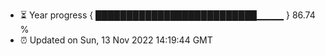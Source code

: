 - ⏳ Year progress { ██████████████████████████▁▁▁▁ } 86.74 %
- ⏰ Updated on Sun, 13 Nov 2022 14:19:44 GMT

